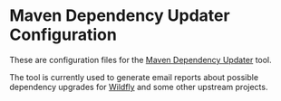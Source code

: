 #  Maven Dependency Updater Configuration

These are configuration files for the [Maven Dependency Updater](https://github.com/jboss-set/maven-dependency-updater)
tool.

The tool is currently used to generate email reports about possible dependency upgrades for 
[Wildfly](https://github.com/wildfly/wildfly) and some other upstream projects.